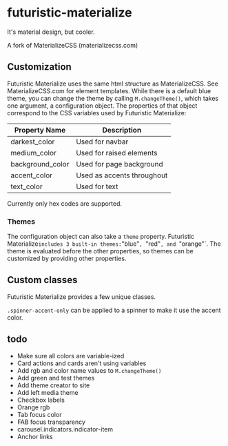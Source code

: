 # futuristic-materialize
It's material design, but cooler.

A fork of MaterializeCSS (materializecss.com)

## Customization

Futuristic Materialize uses the same html structure as MaterializeCSS. See MaterializeCSS.com for element templates.
While there is a default blue theme, you can change the theme by calling `M.changeTheme()`, which takes one argument, a configuration object. The properties of that object correspond to the CSS variables used by Futuristic Materialize:

|Property Name   |Description                           |
|----------------|--------------------------------------|
|darkest_color   |Used for navbar                       |
|medium_color    |Used for raised elements              |
|background_color|Used for page background              |
|accent_color    |Used as accents throughout            |
|text_color      |Used for text                         |

Currently only hex codes are supported.

### Themes
The configuration object can also take a `theme` property. Futuristic Materialize` includes 3 built-in themes: `"blue"`, `"red"`, and `"orange"`. The theme is evaluated before the other properties, so themes can be customized by providing other properties.

## Custom classes
Futuristic Materialize provides a few unique classes.

`.spinner-accent-only` can be applied to a spinner to make it use the accent color.


## todo
- Make sure all colors are variable-ized
- Card actions and cards aren't using variables
- Add rgb and color name values to `M.changeTheme()`
- Add green and test themes
- Add theme creator to site
- Add left media theme
- Checkbox labels
- Orange rgb
- Tab focus color
- FAB focus transparency
- carousel.indicators.indicator-item
- Anchor links